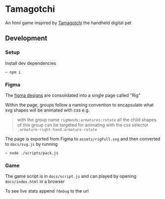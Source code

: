 # Tamagotchi

An html game inspired by [Tamagotchi](https://en.wikipedia.org/wiki/Tamagotchi) the handheld digital pet

## Development

### Setup

Install dev dependencies

```
~ npm i
```

### Figma

The [figma designs](https://www.figma.com/file/l7scjUYTK6q8G982lRL8ct/tamagotchi-clone?type=design&mode=design&t=KqeiXNbpnqQO5XIt-1) are consolidated into a single page called "Rig"

Within the page, groups follow a naming convention to encapsulate what svg shapes will be animated with css e.g.

> with the group name
`rigHands:armatures:rotate`
all the child shapes of this group can be targeted for animating with the css selector `.armature-right-hand.armature-rotate`

The page is exported from Figma to `assets/rigFull.svg` and then converted to `docs/svg.js` by running

```
~ node ./scripts/pack.js
```

### Game

The game script is in `docs/script.js` and can played by opening `docs/index.html` in a browser

To see live stats append `?debug` to the url